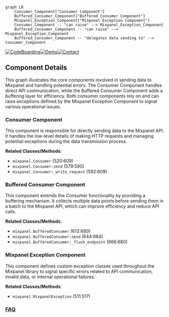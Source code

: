 ```mermaid
graph LR
    Consumer_Component["Consumer Component"]
    Buffered_Consumer_Component["Buffered Consumer Component"]
    Mixpanel_Exception_Component["Mixpanel Exception Component"]
    Consumer_Component -- "can raise" --> Mixpanel_Exception_Component
    Buffered_Consumer_Component -- "can raise" --> Mixpanel_Exception_Component
    Buffered_Consumer_Component -- "delegates data sending to" --> Consumer_Component
```
[![CodeBoarding](https://img.shields.io/badge/Generated%20by-CodeBoarding-9cf?style=flat-square)](https://github.com/CodeBoarding/GeneratedOnBoardings)[![Demo](https://img.shields.io/badge/Try%20our-Demo-blue?style=flat-square)](https://www.codeboarding.org/demo)[![Contact](https://img.shields.io/badge/Contact%20us%20-%20contact@codeboarding.org-lightgrey?style=flat-square)](mailto:contact@codeboarding.org)

## Component Details

This graph illustrates the core components involved in sending data to Mixpanel and handling potential errors. The Consumer Component handles direct API communication, while the Buffered Consumer Component adds a buffering layer for efficiency. Both consumer components rely on and can raise exceptions defined by the Mixpanel Exception Component to signal various operational issues.

### Consumer Component
This component is responsible for directly sending data to the Mixpanel API. It handles the low-level details of making HTTP requests and managing potential exceptions during the data transmission process.


**Related Classes/Methods**:

- `mixpanel.Consumer` (520:609)
- `mixpanel.Consumer:send` (579:590)
- `mixpanel.Consumer:_write_request` (592:609)


### Buffered Consumer Component
This component extends the Consumer functionality by providing a buffering mechanism. It collects multiple data points before sending them in a batch to the Mixpanel API, which can improve efficiency and reduce API calls.


**Related Classes/Methods**:

- `mixpanel.BufferedConsumer` (612:680)
- `mixpanel.BufferedConsumer:send` (644:664)
- `mixpanel.BufferedConsumer:_flush_endpoint` (666:680)


### Mixpanel Exception Component
This component defines custom exception classes used throughout the Mixpanel library to signal specific errors related to API communication, invalid data, or internal operational failures.


**Related Classes/Methods**:

- `mixpanel.MixpanelException` (511:517)




### [FAQ](https://github.com/CodeBoarding/GeneratedOnBoardings/tree/main?tab=readme-ov-file#faq)